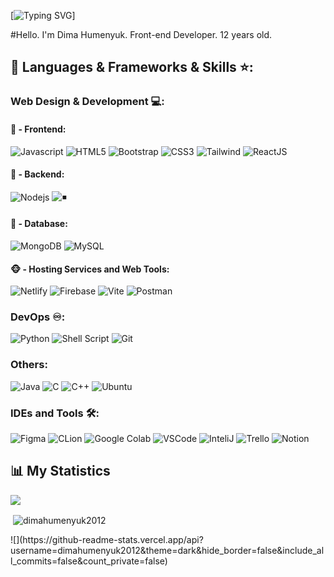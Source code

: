[![Typing SVG](https://readme-typing-svg.demolab.com/?lines=Front-end+Developer)]

#Hello. I'm Dima Humenyuk. Front-end Developer. 12 years old.

## 🔨 Languages & Frameworks & Skills ⭐️:

### Web Design & Development 💻:
#### 🙈 - Frontend:
![Javascript](https://img.shields.io/badge/JavaScript-F7DF1E.svg?style=for-the-badge&logo=javascript&logoColor=white)
![HTML5](https://img.shields.io/badge/-HTML5-E34F26?style=for-the-badge&logo=html5&logoColor=white)
![Bootstrap](https://img.shields.io/badge/-Bootstrap-563D7C?style=for-the-badge&logo=bootstrap&logoColor=white)
![CSS3](https://img.shields.io/badge/-CSS3-1572B6?style=for-the-badge&logo=css3)
![Tailwind](https://img.shields.io/badge/TailwindCSS-06B6D4?style=for-the-badge&logo=tailwindcss&logoColor=white)
![ReactJS](https://img.shields.io/badge/-ReactJS-%2361DAFB?style=for-the-badge&logo=react&logoColor=white)

#### 🙉 - Backend:
![Nodejs](https://img.shields.io/badge/Node.js-43853D.svg?style=for-the-badge&logo=node.js&logoColor=white)
![◾️](https://img.shields.io/badge/Express.js-404D59?style=for-the-badge&logo=express&logoColor=white)

#### 🙊 - Database:
![MongoDB](https://img.shields.io/badge/MongoDB-4EA94B?style=for-the-badge&logo=mongodb&logoColor=white)
![MySQL](https://img.shields.io/badge/MySQL-005C84?style=for-the-badge&logo=mysql&logoColor=white)

#### 🐵 - Hosting Services and Web Tools:
![Netlify](https://img.shields.io/badge/Netlify-00C7B7?style=for-the-badge&logo=netlify&logoColor=white)
![Firebase](https://img.shields.io/badge/Firebase-039BE5?style=for-the-badge&logo=Firebase&logoColor=white)
![Vite](https://img.shields.io/badge/Vite-646CFF?style=for-the-badge&logo=vite&logoColor=white)
![Postman](https://img.shields.io/badge/Postman-FF6C37?style=for-the-badge&logo=postman&logoColor=white)

### DevOps ♾️:
![Python](https://img.shields.io/badge/Python-14354C?style=for-the-badge&logo=python&logoColor=white)
![Shell Script](https://img.shields.io/badge/Shell_Script-121011?style=for-the-badge&logo=gnu-bash&logoColor=white)
![Git](https://img.shields.io/badge/GIT-E44C30?style=for-the-badge&logo=git&logoColor=white)

### Others:
![Java](https://img.shields.io/badge/Java-ED8B00?style=for-the-badge&logo=openjdk&logoColor=white)
![C](https://custom-icon-badges.herokuapp.com/badge/C-03599C.svg?style=for-the-badge&logo=c-in-hexagon&logoColor=white)
![C++](https://custom-icon-badges.herokuapp.com/badge/C++-9C033A.svg?style=for-the-badge&logo=cpp2&logoColor=white)
![Ubuntu](https://img.shields.io/badge/Ubuntu-E95420?style=for-the-badge&logo=ubuntu&logoColor=white)

### IDEs and Tools 🛠:
![Figma](https://img.shields.io/badge/Figma-F24E1E?style=for-the-badge&logo=figma&logoColor=white)
![CLion](https://img.shields.io/badge/CLion-000000?style=for-the-badge&logo=clion&logoColor=white)
![Google Colab](https://img.shields.io/badge/Colab-F9AB00?style=for-the-badge&logo=googlecolab&color=525252)
![VSCode](https://img.shields.io/badge/Visual_Studio_Code-0078D4?style=for-the-badge&logo=visual%20studio%20code&logoColor=white)
![InteliJ](https://img.shields.io/badge/IntelliJ_IDEA-000000.svg?style=for-the-badge&logo=intellij-idea&logoColor=white)
![Trello](https://img.shields.io/badge/Trello-0052CC?style=for-the-badge&logo=trello&logoColor=white)
![Notion](https://img.shields.io/badge/Notion-000000?style=for-the-badge&logo=notion&logoColor=white)

## 📊 My Statistics
![](https://github-readme-stats.vercel.app/api/top-langs/?username=dimahumenyuk2012&theme=dark&hide_border=true&include_all_commits=false&count_private=false&layout=compact)
<p>&nbsp;<img align="center" src="https://github-readme-stats.zohan.tech/api?username=dimahumenyuk2012&show_icons=true&locale=en&theme=tokyonight" alt="dimahumenyuk2012" /></p>
![](https://github-readme-stats.vercel.app/api?username=dimahumenyuk2012&theme=dark&hide_border=false&include_all_commits=false&count_private=false)
